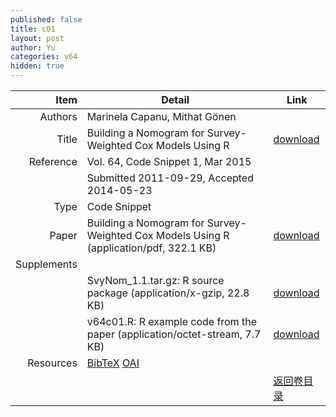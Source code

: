 ```yaml
---
published: false
title: c01
layout: post
author: Yu
categories: v64
hidden: true
---
```


| Item | Detail | Link |
|---:|---|---|
| Authors | Marinela Capanu, Mithat Gönen| |
| Title |Building a Nomogram for Survey-Weighted Cox Models Using R | [download](http://www.jstatsoft.org/v64/c01/paper) |
| Reference |Vol. 64, Code Snippet 1, Mar 2015 | |
| | Submitted 2011-09-29, Accepted 2014-05-23| | 
| Type | Code Snippet| |
| Paper | Building a Nomogram for Survey-Weighted Cox Models Using R  (application/pdf, 322.1 KB)| [download](http://www.jstatsoft.org/v64/c01/paper) |
| Supplements | | |
| |SvyNom_1.1.tar.gz: R source package  (application/x-gzip, 22.8 KB)|  [download](http://www.jstatsoft.org/v64/c01/supp/1) |
| |v64c01.R:          R example code from the paper  (application/octet-stream, 7.7 KB)|  [download](http://www.jstatsoft.org/v64/c01/supp/2) |
| Resources | [BibTeX](http://www.jstatsoft.org/v64/c01/bibtex) [OAI](http://www.jstatsoft.org/oai?verb=GetRecord&identifier=oai.jstatsoft/v64/c01&prefix=oai_dc)| |
| |  | [返回卷目录]({{site.baseurl}}/volume/v64.html) |